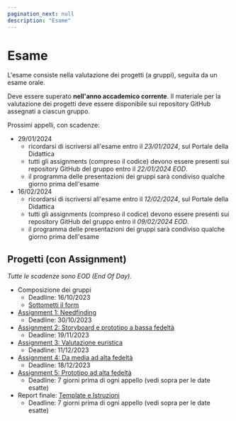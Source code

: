 ```yaml
---
pagination_next: null
description: "Esame"
---
```


# Esame

L'esame consiste nella valutazione dei progetti (a gruppi), seguita da un esame orale.

Deve essere superato **nell'anno accademico corrente**. Il materiale per la valutazione dei progetti deve essere disponibile sui repository GitHub assegnati a ciascun gruppo.

Prossimi appelli, con scadenze:

- 29/01/2024 
    - ricordarsi di iscriversi all'esame entro il *23/01/2024*, sul Portale della Didattica
    - tutti gli assignments (compreso il codice) devono essere presenti sui repository GitHub del gruppo entro il *22/01/2024 EOD*.
    - il programma delle presentazioni dei gruppi sarà condiviso qualche giorno prima dell'esame
- 16/02/2024 
    - ricordarsi di iscriversi all'esame entro il *12/02/2024*, sul Portale della Didattica
    - tutti gli assignments (compreso il codice) devono essere presenti sui repository GitHub del gruppo entro il *09/02/2024 EOD*.
    - il programma delle presentazioni dei gruppi sarà condiviso qualche giorno prima dell'esame

## Progetti (con Assignment)

*Tutte le scadenze sono EOD (End Of Day).*

- Composizione dei gruppi
  - Deadline: 16/10/2023
  - [Sottometti il form](https://forms.gle/XZqNXzT44cceTEAD6)
- [Assignment 1: Needfinding](https://polito-uxd-2023.github.io/materiale/assignments/A1-needfinding.pdf)
  - Deadline: 30/10/2023
- [Assignment 2: Storyboard e prototipo a bassa fedeltà](https://polito-uxd-2023.github.io/materiale/assignments/A2-storyboard-paper-prototypes.pdf)
  - Deadline: 19/11/2023
- [Assignment 3: Valutazione euristica](https://polito-uxd-2023.github.io/materiale/assignments/A3-heuristic-evaluation.pdf)
  - Deadline: 11/12/2023
- [Assignment 4: Da media ad alta fedeltà](https://polito-uxd-2023.github.io/materiale/assignments/A4-mid-to-hi-fidelity.pdf)
  - Deadline: 18/12/2023
- [Assignment 5: Prototipo ad alta fedeltà](https://polito-uxd-2023.github.io/materiale/assignments/A5-high-fidelity-prototype.pdf)
  - Deadline: 7 giorni prima di ogni appello (vedi sopra per le date esatte)  
- Report finale: [Template e Istruzioni](https://polito-uxd-2023.github.io/materiale/assignments/final-report-instructions.pdf)
  - Deadline: 7 giorni prima di ogni appello (vedi sopra per le date esatte) 

